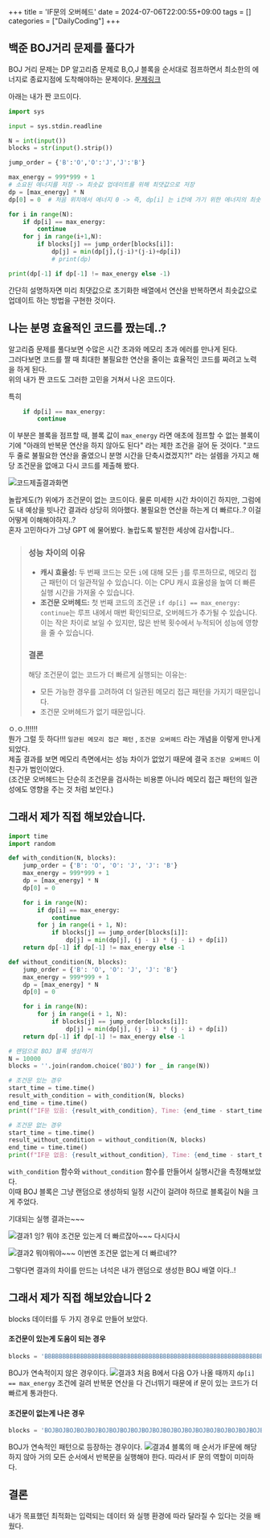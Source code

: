 +++
title = 'IF문의 오버헤드'
date = 2024-07-06T22:00:55+09:00
tags = []
categories = ["DailyCoding"]
+++

## 백준 BOJ거리 문제를 풀다가
BOJ 거리 문제는 DP 알고리즘 문제로 B,O,J 블록을 순서대로 점프하면서 최소한의 에너지로 종료지점에 도착해야하는 문제이다. [문제링크](https://www.acmicpc.net/problem/12026)  

아래는 내가 짠 코드이다. 

```python
import sys

input = sys.stdin.readline

N = int(input())
blocks = str(input().strip())

jump_order = {'B':'O','O':'J','J':'B'}

max_energy = 999*999 + 1
# 소요된 에너지를 저장 -> 최솟값 업데이트를 위해 최댓값으로 저장
dp = [max_energy] * N
dp[0] = 0  # 처음 위치에서 에너지 0 -> 즉, dp[i] 는 i칸에 가기 위한 에너지의 최솟값

for i in range(N):
    if dp[i] == max_energy:
        continue
    for j in range(i+1,N):
        if blocks[j] == jump_order[blocks[i]]:
            dp[j] = min(dp[j],(j-i)*(j-i)+dp[i])
            # print(dp)

print(dp[-1] if dp[-1] != max_energy else -1)
```
간단히 설명하자면 미리 최댓값으로 초기화한 배열에서 연산을 반복하면서 최솟값으로 업데이트 하는 방법을 구현한 것이다.  

## 나는 분명 효율적인 코드를 짰는데..?
알고리즘 문제를 풀다보면 수많은 시간 초과와 메모리 초과 에러를 만나게 된다.  
그러다보면 코드를 짤 때 최대한 불필요한 연산을 줄이는 효율적인 코드를 짜려고 노력을 하게 된다.  
위의 내가 짠 코드도 그러한 고민을 거쳐서 나온 코드이다.  

특히 
```python
    if dp[i] == max_energy:
        continue
```
이 부분은 블록을 점프할 때, 블록 값이 `max_energy` 라면 애초에 점프할 수 없는 블록이기에 "아래의 반복문 연산을 하지 않아도 된다" 라는 제한 조건을 걸어 둔 것이다. 
"코드 두 줄로 불필요한 연산을 줄였으니 분명 시간을 단축시켰겠지?!"  라는 설렘을 가지고 해당 조건문을 없애고 다시 코드를 제출해 봤다. 

![코드제출결과화면](/images/DailyCoding/12026.png)

놀랍게도(?) 위에가 조건문이 없는 코드이다. 물론 미세한 시간 차이이긴 하지만, 그럼에도 내 예상을 빗나간 결과라 상당히 의아했다. 불필요한 연산을 하는게 더 빠르다..? 이걸 어떻게 이해해야하지..?  
혼자 고민하다가 그냥 GPT 에 물어봤다. 놀랍도록 발전한 세상에 감사합니다..  

> ### 성능 차이의 이유
> - **캐시 효율성:** 두 번째 코드는 모든 `i`에 대해 모든 `j`를 루프하므로, 메모리 접근 패턴이 더 일관적일 수 있습니다. 이는 CPU 캐시 효율성을 높여 더 빠른 실행 시간을 가져올 수 있습니다.
> - **조건문 오버헤드:** 첫 번째 코드의 조건문 `if dp[i] == max_energy: continue`는 루프 내에서 매번 확인되므로, 오버헤드가 추가될 수 있습니다. 이는 작은 차이로 보일 수 있지만, 많은 반복 횟수에서 누적되어 성능에 영향을 줄 수 있습니다.
> ### 결론
>해당 조건문이 없는 코드가 더 빠르게 실행되는 이유는:
>- 모든 가능한 경우를 고려하여 더 일관된 메모리 접근 패턴을 가지기 때문입니다.
>- 조건문 오버헤드가 없기 때문입니다.

ㅇ.ㅇ.!!!!!!   
뭔가 그럴 듯 하다!!! 
`일관된 메모리 접근 패턴` , `조건문 오버헤드`  라는 개념을 이렇게 만나게 되었다.  
제출 결과를 보면 메모리 측면에서는 성능 차이가 없었기 때문에 결국 `조건문 오버헤드`  이 친구가 범인이었다.   
(조건문 오버헤드는 단순히 조건문을 검사하는 비용뿐 아니라 메모리 접근 패턴의 일관성에도 영향을 주는 것 처럼 보인다.)  

## 그래서 제가 직접 해보았습니다. 

```python
import time
import random

def with_condition(N, blocks):
    jump_order = {'B': 'O', 'O': 'J', 'J': 'B'}
    max_energy = 999*999 + 1
    dp = [max_energy] * N
    dp[0] = 0

    for i in range(N):
        if dp[i] == max_energy:
            continue
        for j in range(i + 1, N):
            if blocks[j] == jump_order[blocks[i]]:
                dp[j] = min(dp[j], (j - i) * (j - i) + dp[i])
    return dp[-1] if dp[-1] != max_energy else -1

def without_condition(N, blocks):
    jump_order = {'B': 'O', 'O': 'J', 'J': 'B'}
    max_energy = 999*999 + 1
    dp = [max_energy] * N
    dp[0] = 0

    for i in range(N):
        for j in range(i + 1, N):
            if blocks[j] == jump_order[blocks[i]]:
                dp[j] = min(dp[j], (j - i) * (j - i) + dp[i])
    return dp[-1] if dp[-1] != max_energy else -1

# 랜덤으로 BOJ 블록 생성하기 
N = 10000
blocks = ''.join(random.choice('BOJ') for _ in range(N))

# 조건문 있는 경우
start_time = time.time()
result_with_condition = with_condition(N, blocks)
end_time = time.time()
print(f"IF문 있음: {result_with_condition}, Time: {end_time - start_time:.6f} seconds")

# 조건문 없는 경우 
start_time = time.time()
result_without_condition = without_condition(N, blocks)
end_time = time.time()
print(f"IF문 없음: {result_without_condition}, Time: {end_time - start_time:.6f} seconds")
```

`with_condition`  함수와 `without_condition` 함수를 만들어서 실행시간을 측정해보았다.   
이때 BOJ 블록은 그냥 랜덤으로 생성하되 일정 시간이 걸려야 하므로 블록길이 N을 크게 주었다.  

기대되는 실행 결과는~~~

![결과1](/images/DailyCoding/12026_1.png) 
잉? 뭐야 조건문 있는게 더 빠르잖아~~~ 다시다시

![결과2](/images/DailyCoding/12026_2.png)
뭐야뭐야~~~ 이번엔 조건문 없는게 더 빠르네?? 

그렇다면 결과의 차이를 만드는 녀석은 내가 랜덤으로 생성한 BOJ 배열 이다..!  


## 그래서 제가 직접 해보았습니다 2
blocks 데이터를 두 가지 경우로 만들어 보았다.  

#### 조건문이 있는게 도움이 되는 경우 
```python
blocks = 'BBBBBBBBBBBBBBBBBBBBBBBBBBBBBBBBBBBBBBBBBBBBBBBBBBBBBBBBBBBBBBBBBBBBBBBBBBBBBBBBBBBBBBBBBBBBBBBBBBBBBBBBBBBBBBBBBBBBBJBOJ'
```
BOJ가 연속적이지 않은 경우이다. 
![결과3](/images/DailyCoding/12026_3.png)
처음 B에서 다음 O가 나올 때까지 `dp[i] == max_energy` 조건에 걸려 반복문 연산을 다 건너뛰기 때문에 if 문이 있는 코드가 더 빠르게 통과한다.  


#### 조건문이 없는게 나은 경우 

```python
blocks = 'BOJBOJBOJBOJBOJBOJBOJBOJBOJBOJBOJBOJBOJBOJBOJBOJBOJBOJBOJBOJBOJBOJBOJBOJBOJBOJBOJBOJBOJBOJBOJBOJBOJBOJBOJBOJBOJBOJBOJBOJJ'
```
BOJ가 연속적인 패턴으로 등장하는 경우이다. 
![결과4](/images/DailyCoding/12026_4.png)
블록의 매 순서가 IF문에 해당하지 않아 거의 모든 순서에서 반복문을 실행해야 한다.  따라서 IF 문의 역할이 미미하다.  

## 결론
내가 목표했던 최적화는 입력되는 데이터 와 실행 환경에 따라 달라질 수 있다는 것을 배웠다. 
